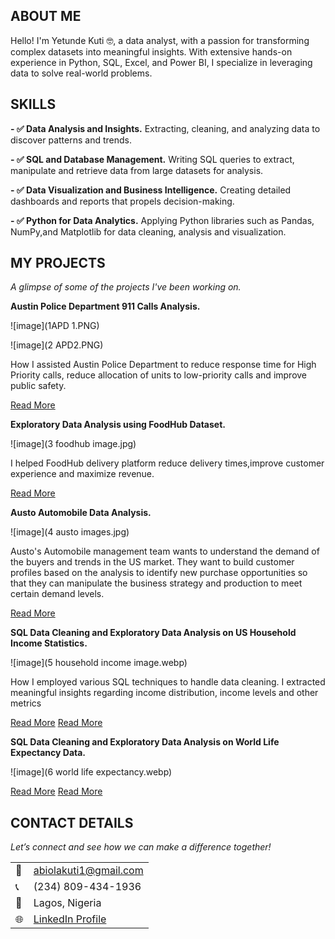 <!--Section 1: Introduce your self-->
## ABOUT ME

Hello! I'm Yetunde Kuti 🤓, a data analyst, with a passion for transforming complex datasets into meaningful insights. With extensive hands-on experience in Python, SQL, Excel, and Power BI, I specialize in leveraging data to solve real-world problems.

<!--Mention your top/relevant skills here - core and soft skills-->
## SKILLS

**- ✅ Data Analysis and Insights.**
Extracting, cleaning, and analyzing data to discover patterns and trends.

**- ✅ SQL and Database Management.**
Writing SQL queries to extract, manipulate and retrieve data from large datasets for analysis.

**- ✅ Data Visualization and Business Intelligence.**
Creating detailed dashboards and reports that propels decision-making.

**- ✅ Python for Data Analytics.**
Applying Python libraries such as Pandas, NumPy,and Matplotlib for data cleaning, analysis and visualization.

<!--Section 2: List 3-4 key projects-->
## MY PROJECTS 

*A glimpse of some of the projects I've been working on.*

**Austin Police Department 911 Calls Analysis.**

![image](1APD 1.PNG)

![image](2 APD2.PNG)

How I assisted Austin Police Department to reduce response time for High Priority calls, reduce allocation of units to low-priority calls and improve public safety.

[Read More](https://github.com/Yetty-code/Python-Portfolio-Projects/blob/master/Austin_Police_Dept_Project.ipynb)

**Exploratory Data Analysis using FoodHub Dataset.**

![image](3 foodhub image.jpg)

I helped FoodHub delivery platform reduce delivery times,improve customer experience and maximize revenue.

[Read More](https://github.com/Yetty-code/Python-Portfolio-Projects/blob/master/Food_Hub_Project.ipynb)


**Austo Automobile Data Analysis.**

![image](4 austo images.jpg)

Austo's Automobile management team wants to understand the demand of the buyers and trends in the US market. They want to build customer profiles based on the analysis to identify new purchase opportunities so that they can manipulate the business strategy and production to meet certain demand levels.

[Read More](https://github.com/Yetty-code/Python-Portfolio-Projects/blob/master/Austo_Project.ipynb)


**SQL Data Cleaning and Exploratory Data Analysis on US Household Income Statistics.**

![image](5 household income image.webp)

How I employed various SQL techniques to handle data cleaning. I extracted meaningful insights regarding income distribution, income levels and other metrics

[Read More](https://github.com/Yetty-code/SQL-Portfolio-Projects/blob/main/USHouseholdIncome_Data_Cleaning.sql)
[Read More](https://github.com/Yetty-code/SQL-Portfolio-Projects/blob/main/USHouseholdincome_Exploratory_Data_Analysis.sql)

**SQL Data Cleaning and Exploratory Data Analysis on World Life Expectancy Data.**

![image](6 world life expectancy.webp)

[Read More](https://github.com/Yetty-code/SQL-Portfolio-Projects/blob/main/World_Life_Expectancy_Data_Cleaning.sql)
[Read More](https://github.com/Yetty-code/SQL-Portfolio-Projects/blob/main/World_Life_Exp_EDA.sql)

## CONTACT DETAILS

*Let’s connect and see how we can make a difference together!*
<table>
  <tbody>
    <tr>
      <td>📧</td>
      <td><a href="mailto:abiolakuti1@gmail.com">abiolakuti1@gmail.com</a></td>
    </tr>
    <tr>
      <td>📞</td>
      <td>(234) 809-434-1936</td>
    </tr>
    <tr>
      <td>📍</td>
      <td>Lagos, Nigeria</td>
    </tr>
    <tr>
      <td>🌐</td>
      <td><a href="https://linkedin.com/in/yetundekuti">LinkedIn Profile</a></td>
    </tr>
  </tbody>
</table>
